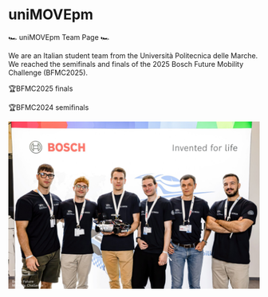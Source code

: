 # uniMOVEpm

🏎️ uniMOVEpm Team Page 🏎️

We are an Italian student team from the Università Politecnica delle Marche. We reached the semifinals and finals of the 2025 Bosch Future Mobility Challenge (BFMC2025).

🏆BFMC2025 finals

🏆BFMC2024 semifinals

![uniMOVEpm Logo](./profile.jpg)
